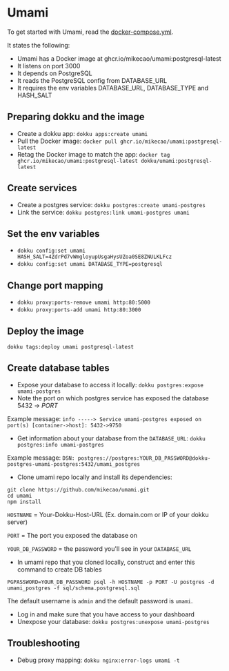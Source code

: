 # Umami

To get started with Umami, read the
[docker-compose.yml](https://github.com/mikecao/umami/blob/master/docker-compose.yml).

It states the following:

* Umami has a Docker image at ghcr.io/mikecao/umami:postgresql-latest
* It listens on port 3000
* It depends on PostgreSQL
* It reads the PostgreSQL config from DATABASE_URL
* It requires the env variables DATABASE_URL, DATABASE_TYPE and HASH_SALT

## Preparing dokku and the image

* Create a dokku app: `dokku apps:create umami`
* Pull the Docker image: `docker pull ghcr.io/mikecao/umami:postgresql-latest`
* Retag the Docker image to match the app: `docker tag ghcr.io/mikecao/umami:postgresql-latest dokku/umami:postgresql-latest`

## Create services

* Create a postgres service: `dokku postgres:create umami-postgres`
* Link the service: `dokku postgres:link umami-postgres umami`

## Set the env variables

* `dokku config:set umami HASH_SALT=4ZdrPd7vWmgloyupUsgaHysUZoa0SE8ZNULKLFcz`
* `dokku config:set umami DATABASE_TYPE=postgresql`

## Change port mapping

* `dokku proxy:ports-remove umami http:80:5000`
* `dokku proxy:ports-add umami http:80:3000`

## Deploy the image

`dokku tags:deploy umami postgresql-latest`

## Create database tables
* Expose your database to access it locally: `dokku postgres:expose umami-postgres`
* Note the port on which postgres service has exposed the database 5432 -> *PORT* 

Example message: `info -----> Service umami-postgres exposed on port(s) [container->host]: 5432->9750`

* Get information about your database from the `DATABASE_URL`: `dokku postgres:info umami-postgres`

Example message: `DSN: postgres://postgres:YOUR_DB_PASSWORD@dokku-postgres-umami-postgres:5432/umami_postgres`

* Clone umami repo locally and install its dependencies:
```
git clone https://github.com/mikecao/umami.git
cd umami
npm install
```

`HOSTNAME` = Your-Dokku-Host-URL (Ex. domain.com or IP of your dokku server)

`PORT` = The port you exposed the database on

`YOUR_DB_PASSWORD` = the password you'll see in your `DATABASE_URL`

* In umami repo that you cloned locally, construct and enter this command to create DB tables

`PGPASSWORD=YOUR_DB_PASSWORD psql -h HOSTNAME -p PORT -U postgres -d umami_postgres -f sql/schema.postgresql.sql`

The default username is `admin` and the default password is `umami`.

* Log in and make sure that you have access to your dashboard
* Unexpose your database: `dokku postgres:unexpose umami-postgres`

## Troubleshooting

* Debug proxy mapping: `dokku nginx:error-logs umami -t`
